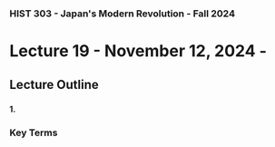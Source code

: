 ### HIST 303 - Japan's Modern Revolution - Fall 2024

[//]: <> (use `gqap` to force wrap text)
[//]: <> (use `:noa w` to save without autoformatting)

# Lecture 19 - November 12, 2024 -

## Lecture Outline

###

#### 1.

### Key Terms

